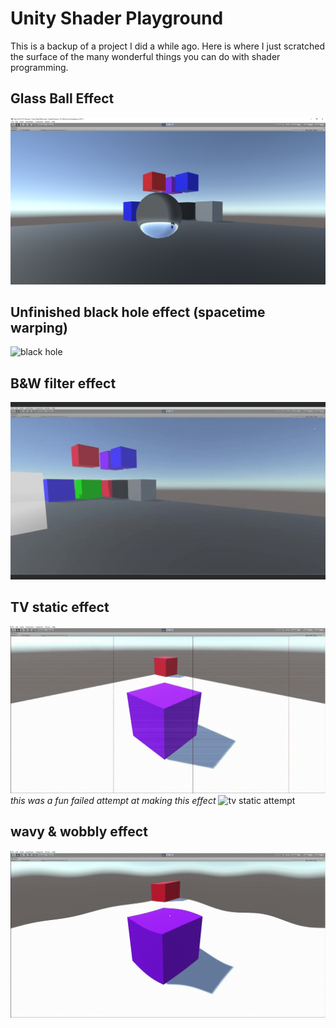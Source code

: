 # Unity Shader Playground
This is a backup of a project I did a while ago. Here is where I just scratched the surface of the many wonderful things you can do with shader programming.

## Glass Ball Effect
![glass ball effect](Doc/glass-ball-effect/glass_ball.png)

## Unfinished black hole effect (spacetime warping)
![black hole](Doc/Black-Hole-effect/black_hole.gif)

## B&W filter effect
![filter](Doc/filters-transparent-objects/b_w_final.gif)

## TV static effect
![tv static](Doc/TV-Static-effect/final_static.gif)
*this was a fun failed attempt at making this effect*
![tv static attempt](Doc/TV-Static-effect/cool_attempt.gif)

## wavy & wobbly effect
![wavy & wobbly](Doc/Wavy-Wobble-effect/wavy.gif)
